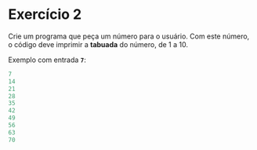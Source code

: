 # Exercício 2

Crie um programa que peça um número para o usuário. Com este número, o código deve imprimir a **tabuada** do número, de 1 a 10.

Exemplo com entrada **`7`**:
```jsx
7
14
21
28
35
42
49
56
63
70
```